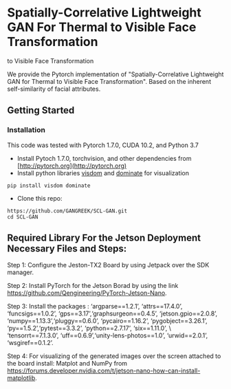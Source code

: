 # Spatially-Correlative Lightweight GAN For Thermal to Visible Face Transformation
to Visible Face Transformation



We provide the Pytorch implementation of "Spatially-Correlative Lightweight GAN for Thermal
to Visible Face Transformation". Based on the inherent self-similarity of facial attributes.


## Getting Started

### Installation
This code was tested with Pytorch 1.7.0, CUDA 10.2, and Python 3.7

- Install Pytoch 1.7.0, torchvision, and other dependencies from [http://pytorch.org](http://pytorch.org)
- Install python libraries [visdom](https://github.com/facebookresearch/visdom) and [dominate](https://github.com/Knio/dominate) for visualization

```
pip install visdom dominate
```
- Clone this repo:

```
https://github.com/GANGREEK/SCL-GAN.git
cd SCL-GAN
```


## Required Library For the Jetson Deployment Necessary Files and Steps: 

Step 1: Configure the Jeston-TX2 Board by using Jetpack over the SDK manager.

Step 2: Install PyTorch for the Jetson Borad by using the link https://github.com/Qengineering/PyTorch-Jetson-Nano.

Step 3: Install the packages :
‘argparse==1.2.1’, ‘attrs==17.4.0’, ‘funcsigs==1.0.2’, ‘gps==3.17’,‘graphsurgeon==0.4.5’, ‘jetson.gpio==2.0.8’, ‘numpy==1.13.3’,‘pluggy==0.6.0’, ‘pycairo==1.16.2’, ‘pygobject==3.26.1’, ‘py==1.5.2’,‘pytest==3.3.2’, ‘python==2.7.17’, ‘six==1.11.0’, \\ ‘tensorrt==7.1.3.0’, ‘uff==0.6.9’,‘unity-lens-photos==1.0’, ‘urwid==2.0.1’, ‘wsgiref==0.1.2’.

Step 4: For visualizing of the generated images over the screen attached to the board install: Matplot and NumPy from https://forums.developer.nvidia.com/t/jetson-nano-how-can-install-matplotlib.

